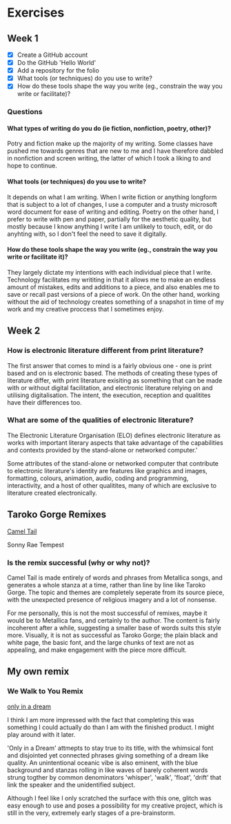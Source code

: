 # Exercises 

## Week 1 

- [x] Create a GitHub account 
- [x] Do the GitHub 'Hello World'
- [x] Add a repository for the folio 
- [x] What tools (or techniques) do you use to write? 
- [x] How do these tools shape the way you write (eg., constrain the way you write or facilitate)? 

### Questions 

#### What types of writing do you do (ie fiction, nonfiction, poetry, other)? 

Potry and fiction make up the majority of my writing. Some classes have pushed me towards genres that are new to me and I have therefore dabbled in nonfiction 
and screen writing, the latter of which I took a liking to and hope to continue. 

#### What tools (or techniques) do you use to write? 

It depends on what I am writing. When I write fiction or anything longform that is subject to a lot of changes, I use a computer and a trusty microsoft
word document for ease of writing and editing. Poetry on the other hand, I prefer to write with pen and paper, partially for the aesthetic quality, but mostly 
because I know anything I write I am unlikely to touch, edit, or do anyhting with, so I don't feel the need to save it digitally. 

#### How do these tools shape the way you write (eg., constrain the way you write or facilitate it)? 

They largely dictate my intentions with each individual piece that I write. Technology facilitates my writiting in that it allows me to make an endless amount 
of mistakes, edits and additions to a piece, and also enables me to save or recall past versions of a piece of work. On the other hand, working without the aid of 
technology creates something of a snapshot in time of my work and my creative proccess that I sometimes enjoy. 

## Week 2 

### How is electronic literature different from print literature?

The first answer that comes to mind is a fairly obvious one - one is print based and on is electronic based. The methods of creating these types of literature
differ, with print literature exisiting as something that can be made with or without digital facilitation, and electronic literature relying on and utilising 
digitalisation. The intent, the execution, reception and qualitites have their differences too. 

### What are some of the qualities of electronic literature? 

The Electronic Literature Organisation (ELO) defines electronic literature as works with important literary aspects that take advantage of the capabilities
and contexts provided by the stand-alone or networked computer.' 

Some attributes of the stand-alone or networked computer that contribute to electronic literature's identity are features like graphics and images, formatting,
colours, animation, audio, coding and programming, interactivity, and a host of other qualitites, many of which are exclusive to literature created 
electronically. 

## Taroko Gorge Remixes 
[Camel Tail](https://nickm.com/taroko_gorge/camel_tail/)

Sonny Rae Tempest 

### Is the remix successful (why or why not)? 

Camel Tail is made entirely of words and phrases from Metallica songs, and generates a whole stanza at a time, rather than line by line like Taroko Gorge. The topic 
and themes are completely seperate from its source piece, with the unexpected presence of religious imagery and a lot of nonsense. 

For me personally, this is not the most successful of remixes, maybe it would be to Metallica fans, and certainly to the author. The content is fairly incoherent
after a while, suggesting a smaller base of words suits this style more. Visually, it is not as successful as Taroko Gorge; the plain black and white page, the 
basic font, and the large chunks of text are not as appealing, and make engagement with the piece more difficult. 

## My own remix 

### We Walk to You Remix 

[only in a dream](https://meowing-smiling-dragonfly.glitch.me)

I think I am more impressed with the fact that completing this was something I could actually do than I am with the finished product. I might play
around with it later.

'Only in a Dream' attmepts to stay true to its title, with the whimsical font and disjointed yet connected phrases giving something of a dream like
quality. An unintentional oceanic vibe is also eminent, with the blue background and stanzas rolling in like waves of barely coherent words strung 
togther by common denominators 'whisper', 'walk', 'float', 'drift' that link the speaker and the unidentified subject. 

Although I feel like I only scratched the surface with this one, glitch was easy enough to use and poses a possibility for my creative project, which
is still in the very, extremely early stages of a pre-brainstorm. 
